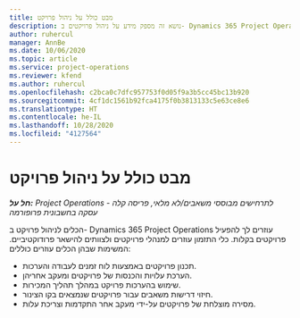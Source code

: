 ```yaml
---
title: מבט כולל על ניהול פרויקט
description: נושא זה מספק מידע על ניהול פרויקטים ב- Dynamics 365 Project Operations.
author: ruhercul
manager: AnnBe
ms.date: 10/06/2020
ms.topic: article
ms.service: project-operations
ms.reviewer: kfend
ms.author: ruhercul
ms.openlocfilehash: c2bca0c7dfc957753f0d05f9a3b5cc45bc13b920
ms.sourcegitcommit: 4cf1dc1561b92fca4175f0b3813133c5e63ce8e6
ms.translationtype: HT
ms.contentlocale: he-IL
ms.lasthandoff: 10/28/2020
ms.locfileid: "4127564"
---
```

# <a name="project-management-overview"></a>מבט כולל על ניהול פרויקט

_**חל על:** Project Operations לתרחישים מבוססי משאבים/לא מלאי, פריסה קלה - עסקה בחשבונית פרופורמה_

הכלים לניהול פרויקט ב- Dynamics 365 Project Operations עוזרים לך להפעיל פרויקטים בקלות. כלי התזמון עוזרים למנהלי פרויקטים ולצוותים להישאר פרודוקטיביים. המשימות שבהן הכלים עוזרים כוללים:

- תכנון פרויקטים באמצעות לוח זמנים לעבודה והערכות.
- הערכת עלויות והכנסות של פרויקטים ומעקב אחריהן.
- שימוש בהערכות פרויקט במהלך תהליך המכירות.
- חיזוי דרישות משאבים עבור פרויקטים שנמצאים בקו הצינור.
- מסירה מוצלחת של פרויקטים על-ידי מעקב אחר התקדמות וצריכת עלות.
